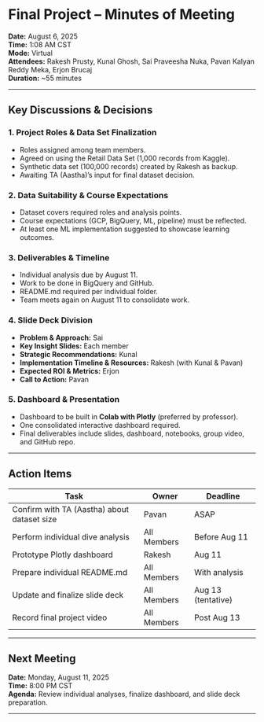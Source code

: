 
# Final Project – Minutes of Meeting

**Date:** August 6, 2025  
**Time:** 1:08 AM CST  
**Mode:** Virtual  
**Attendees:** Rakesh Prusty, Kunal Ghosh, Sai Praveesha Nuka, Pavan Kalyan Reddy Meka, Erjon Brucaj  
**Duration:** ~55 minutes  

---

## Key Discussions & Decisions

### 1. Project Roles & Data Set Finalization
- Roles assigned among team members.
- Agreed on using the Retail Data Set (1,000 records from Kaggle).
- Synthetic data set (100,000 records) created by Rakesh as backup.
- Awaiting TA (Aastha)’s input for final dataset decision.

### 2. Data Suitability & Course Expectations
- Dataset covers required roles and analysis points.
- Course expectations (GCP, BigQuery, ML, pipeline) must be reflected.
- At least one ML implementation suggested to showcase learning outcomes.

### 3. Deliverables & Timeline
- Individual analysis due by August 11.
- Work to be done in BigQuery and GitHub.
- README.md required per individual folder.
- Team meets again on August 11 to consolidate work.

### 4. Slide Deck Division
- **Problem & Approach:** Sai  
- **Key Insight Slides:** Each member  
- **Strategic Recommendations:** Kunal  
- **Implementation Timeline & Resources:** Rakesh (with Kunal & Pavan)  
- **Expected ROI & Metrics:** Erjon  
- **Call to Action:** Pavan  

### 5. Dashboard & Presentation
- Dashboard to be built in **Colab with Plotly** (preferred by professor).
- One consolidated interactive dashboard required.
- Final deliverables include slides, dashboard, notebooks, group video, and GitHub repo.

---

## Action Items

| Task | Owner | Deadline |
|------|-------|----------|
| Confirm with TA (Aastha) about dataset size | Pavan | ASAP |
| Perform individual dive analysis | All Members | Before Aug 11 |
| Prototype Plotly dashboard | Rakesh | Aug 11 |
| Prepare individual README.md | All Members | With analysis |
| Update and finalize slide deck | All Members | Aug 13 (tentative) |
| Record final project video | All Members | Post Aug 13 |

---

## Next Meeting

**Date:** Monday, August 11, 2025  
**Time:** 8:00 PM CST  
**Agenda:** Review individual analyses, finalize dashboard, and slide deck preparation.

---
